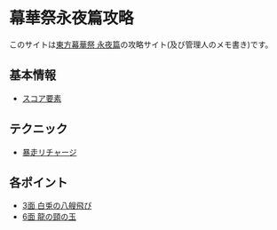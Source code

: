 # 幕華祭永夜篇攻略

このサイトは[東方幕華祭 永夜篇](https://store.steampowered.com/app/2877170/_/)の攻略サイト(及び管理人のメモ書き)です。

## 基本情報
- [スコア要素](/score-base)

## テクニック
- [暴走リチャージ](/rampage-recharge)

## 各ポイント
- [3面 白兎の八艘飛び](/4b-sp1)
- [6面 龍の頸の玉](/6b-sp4)